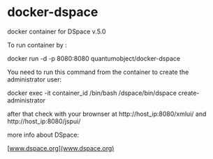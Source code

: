 docker-dspace
=============

docker container for DSpace v.5.0

To run container by :

docker run -d -p 8080:8080 quantumobject/docker-dspace

You need to run this command from the container to create the administrator user:

docker exec -it container_id  /bin/bash /dspace/bin/dspace create-administrator 


after that check with your brownser at http://host_ip:8080/xmlui/  and http://host_ip:8080/jspui/

more info about DSpace:

[www.dspace.org](www.dspace.org)
